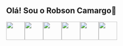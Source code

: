 ## Olá! Sou o Robson Camargo👋

<div style="display: flex; align-items: center;">
  <img src="https://cdn.jsdelivr.net/gh/devicons/devicon@latest/icons/python/python-original.svg" width="50" height="50" />
  <img src="https://cdn.jsdelivr.net/gh/devicons/devicon@latest/icons/azuresqldatabase/azuresqldatabase-original.svg" width="50" height="50" />          
  <img src="https://github.com/microsoft/PowerBI-Icons/blob/main/SVG/Power-BI.svg" width="50" height="50" />
  <img src="https://github.com/microsoft/PowerBI-Icons/blob/main/SVG/Power-Apps-Colored.svg" width="50" height="50" />
  <img src="https://github.com/microsoft/PowerBI-Icons/blob/main/SVG/Power-Query-Colored.svg" width="50" height="50" />
  <img src="https://cdn.jsdelivr.net/gh/devicons/devicon@latest/icons/git/git-original.svg"  width="50" height="50"/>
          
          
</div>      

<!--
**Camargo098/Camargo098** is a ✨ _special_ ✨ repository because its `README.md` (this file) appears on your GitHub profile.

Here are some ideas to get you started:

- 🔭 I’m currently working on ...
- 🌱 I’m currently learning ...
- 👯 I’m looking to collaborate on ...
- 🤔 I’m looking for help with ...
- 💬 Ask me about ...
- 📫 How to reach me: ...
- 😄 Pronouns: ...
- ⚡ Fun fact: ...
-->
